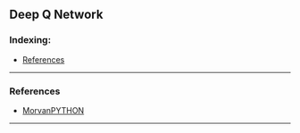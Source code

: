 ## Deep Q Network

### Indexing:
- [References](#References)

---
### References
- [MorvanPYTHON](https://morvanzhou.github.io/tutorials/machine-learning/reinforcement-learning/4-1-A-DQN/)
---
